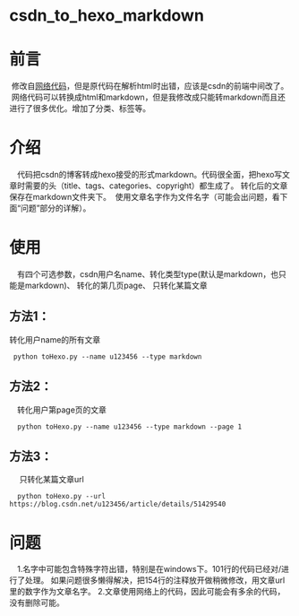 # csdn_to_hexo_markdown

# 前言
  修改自[网络代码](https://github.com/gaocegege/csdn-blog-export)，但是原代码在解析html时出错，应该是csdn的前端中间改了。
  网络代码可以转换成html和markdown，但是我修改成只能转markdown而且还进行了很多优化。增加了分类、标签等。
  
# 介绍
　代码把csdn的博客转成hexo接受的形式markdown。代码很全面，把hexo写文章时需要的头（title、tags、categories、copyright）都生成了。
  转化后的文章保存在markdown文件夹下。
  使用文章名字作为文件名字（可能会出问题，看下面“问题”部分的详解）。
# 使用
　有四个可选参数，csdn用户名name、转化类型type(默认是markdown，也只能是markdown)、
  转化的第几页page、
  只转化某篇文章
## 方法1：
 转化用户name的所有文章
```
 python toHexo.py --name u123456 --type markdown
```
## 方法2：
　转化用户第page页的文章
```
  python toHexo.py --name u123456 --type markdown --page 1
```
## 方法3：
　 只转化某篇文章url
```
  python toHexo.py --url https://blog.csdn.net/u123456/article/details/51429540
```
# 问题
　1.名字中可能包含特殊字符出错，特别是在windows下。101行的代码已经对/进行了处理。
 如果问题很多懒得解决，把154行的注释放开做稍微修改，用文章url里的数字作为文章名字。
  2.文章使用网络上的代码，因此可能会有多余的代码，没有删除可能。
